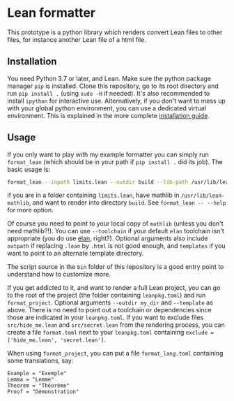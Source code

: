 # Lean formatter

This prototype is a python library which renders convert Lean files to
other files, for instance another Lean file of a html file.

## Installation

You need Python 3.7 or later, and Lean. Make sure the python package
manager `pip` is installed.  Clone this repository, go to its root directory
and run `pip install .` (using `sudo -H` if needed). It's also recommended to
install `ipython` for interactive use. Alternatively, if you don't want to mess
up with your global python environment, you can use a dedicated virtual
environment. This is explained in the more complete 
[installation guide](https://github.com/leanprover-community/format_lean/blob/master/INSTALL.md).

## Usage

If you only want to play with my example formatter you can simply run
`format_lean` (which should be in your path if `pip install .` did its
job). The basic usage is:
```bash
format_lean --inpath limits.lean --outdir build --lib-path /usr/lib/lean-mathlib/src
```
if you are in a folder containing `limits.lean`, have mathlib in `/usr/lib/lean-mathlib`, and 
want to render into directory `build`. See `format_lean -- --help` for
more option.

Of course you need to point to your local copy of `mathlib` (unless you
don't need mathlib?!). You can use `--toolchain` if your default `elan`
toolchain isn't appropriate (you do use [elan](https://github.com/Kha/elan), right?). Optional
arguments also include `outpath` if replacing `.lean` by `.html` is not
good enough, and `templates` if you want to point to an alternate
template directory. 

The script source in the `bin` folder of this repository is a good entry
point to understand how to customize more.

If you get addicted to it, and want to render a full Lean project, you
can go to the root of the project (the folder containing `leanpkg.toml`)
and run `format_project`. Optional arguments `--outdir my_dir` and
`--template` as above. There is no need to point out a toolchain or
dependencies since those are indicated in your `leanpkg.toml`.
If you want to exclude files `src/hide_me.lean` and `src/secret.lean`
from the rendering process, you can create a file `format.toml` next to
your `leanpkg.toml` containing `exclude = ['hide_me.lean', 'secret.lean']`.

When using `format_project`, you can put a file `format_lang.toml` containing some translations, say:
```
Example = "Exemple"
Lemma = "Lemme"
Theorem = "Théorème"
Proof = "Démonstration"
```
